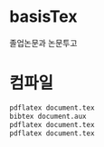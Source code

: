# basisTex
졸업논문과 논문투고

# 컴파일
``` bash
pdflatex document.tex
bibtex document.aux
pdflatex document.tex
pdflatex document.tex
```
